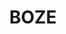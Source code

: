 --- 
title: "BOZE"
publishdate: "2019-8-8T16:48:46+02:00"
src: "https://365manga.net/manga/boze"
image: "https://data.365manga.net/images/thumbnails/6644-boze.jpg"
description: ""
---